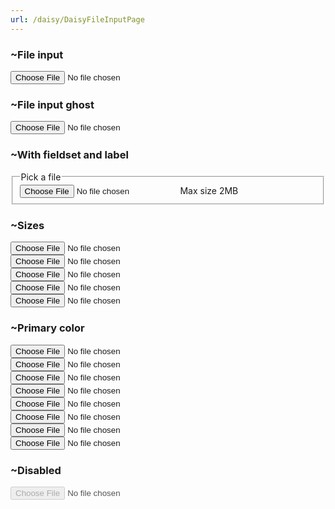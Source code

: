 ```yaml
---
url: /daisy/DaisyFileInputPage
---
```






### ~File input

<input type="file" class="file-input" />



### ~File input ghost

<input type="file" class="file-input file-input-ghost" />



### ~With fieldset and label

<fieldset class="fieldset">
  <legend class="fieldset-legend">Pick a file</legend>
  <input type="file" class="file-input" />
  <label class="label">Max size 2MB</label>
</fieldset>



### ~Sizes

<div class="flex flex-col gap-4 w-full items-center">
  <input type="file" class="file-input file-input-xs" />
  <input type="file" class="file-input file-input-sm" />
  <input type="file" class="file-input file-input-md" />
  <input type="file" class="file-input file-input-lg" />
  <input type="file" class="file-input file-input-xl" />
</div>



### ~Primary color

<div class="grid gap-2">
  <input type="file" class="file-input file-input-primary" />
  <input type="file" class="file-input file-input-secondary" />
  <input type="file" class="file-input file-input-accent" />
  <input type="file" class="file-input file-input-neutral" />
  <input type="file" class="file-input file-input-info" />
  <input type="file" class="file-input file-input-success" />
  <input type="file" class="file-input file-input-warning" />
  <input type="file" class="file-input file-input-error" />
</div>



### ~Disabled

<input type="file" placeholder="You can't touch this" class="file-input" disabled />


